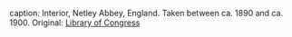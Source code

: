 caption: Interior, Netley Abbey, England. Taken between ca. 1890 and ca. 1900. Original: [Library of Congress](http://www.loc.gov/pictures/item/2002708000/)
